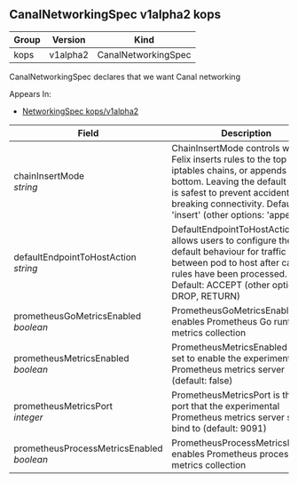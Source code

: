 ## CanalNetworkingSpec v1alpha2 kops

Group        | Version     | Kind
------------ | ---------- | -----------
kops | v1alpha2 | CanalNetworkingSpec



CanalNetworkingSpec declares that we want Canal networking

<aside class="notice">
Appears In:

<ul> 
<li><a href="#networkingspec-v1alpha2-kops">NetworkingSpec kops/v1alpha2</a></li>
</ul></aside>

Field        | Description
------------ | -----------
chainInsertMode <br /> *string*    | ChainInsertMode controls whether Felix inserts rules to the top of iptables chains, or appends to the bottom. Leaving the default option is safest to prevent accidentally breaking connectivity. Default: 'insert' (other options: 'append')
defaultEndpointToHostAction <br /> *string*    | DefaultEndpointToHostAction allows users to configure the default behaviour for traffic between pod to host after calico rules have been processed. Default: ACCEPT (other options: DROP, RETURN)
prometheusGoMetricsEnabled <br /> *boolean*    | PrometheusGoMetricsEnabled enables Prometheus Go runtime metrics collection
prometheusMetricsEnabled <br /> *boolean*    | PrometheusMetricsEnabled can be set to enable the experimental Prometheus metrics server (default: false)
prometheusMetricsPort <br /> *integer*    | PrometheusMetricsPort is the TCP port that the experimental Prometheus metrics server should bind to (default: 9091)
prometheusProcessMetricsEnabled <br /> *boolean*    | PrometheusProcessMetricsEnabled enables Prometheus process metrics collection

